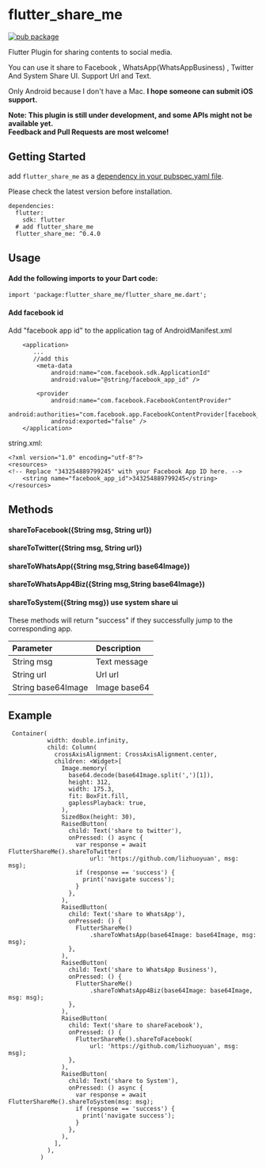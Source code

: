 # flutter_share_me

[![pub package](https://img.shields.io/pub/v/flutter_share_me.svg)](https://pub.dartlang.org/packages/flutter_share_me)

Flutter Plugin for sharing contents to social media.

You can use it share to Facebook , WhatsApp(WhatsAppBusiness) , Twitter And System Share UI. 
Support Url and Text.

Only Android because I don't have a Mac. **I hope someone can submit iOS support.**

**Note: This plugin is still under development, and some APIs might not be available yet.  
Feedback and Pull Requests are most welcome!**

## Getting Started

add `flutter_share_me` as a [dependency in your pubspec.yaml file](https://flutter.io/platform-plugins/).

Please check the latest version before installation.
```
dependencies:
  flutter:
    sdk: flutter
  # add flutter_share_me
  flutter_share_me: ^0.4.0
``` 

## Usage

#### Add the following imports to your Dart code:

```
import 'package:flutter_share_me/flutter_share_me.dart';
```

#### Add facebook id

Add "facebook app id" to the application tag of AndroidManifest.xml
```
    <application>
       ...
       //add this 
        <meta-data
            android:name="com.facebook.sdk.ApplicationId"
            android:value="@string/facebook_app_id" />
            
        <provider
            android:name="com.facebook.FacebookContentProvider"
            android:authorities="com.facebook.app.FacebookContentProvider[facebook_app_id]"
            android:exported="false" />
    </application>
```

string.xml:
```
<?xml version="1.0" encoding="utf-8"?>
<resources>
<!-- Replace "343254889799245" with your Facebook App ID here. -->
    <string name="facebook_app_id">343254889799245</string>
</resources>
```

## Methods

#### shareToFacebook({String msg, String url})   
#### shareToTwitter({String msg, String url})   
#### shareToWhatsApp({String msg,String base64Image})  
#### shareToWhatsApp4Biz({String msg,String base64Image})  
#### shareToSystem({String msg})   use system share ui

These methods will return "success" if they successfully jump to the corresponding app.

| Parameter  | Description  |
| :------------ | :------------ |
| String msg  | Text message  |
| String url  | Url url  |
| String base64Image  | Image base64  |

## Example
```
 Container(
           width: double.infinity,
           child: Column(
             crossAxisAlignment: CrossAxisAlignment.center,
             children: <Widget>[
               Image.memory(
                 base64.decode(base64Image.split(',')[1]),
                 height: 312,
                 width: 175.3,
                 fit: BoxFit.fill,
                 gaplessPlayback: true,
               ),
               SizedBox(height: 30),
               RaisedButton(
                 child: Text('share to twitter'),
                 onPressed: () async {
                   var response = await FlutterShareMe().shareToTwitter(
                       url: 'https://github.com/lizhuoyuan', msg: msg);
                   if (response == 'success') {
                     print('navigate success');
                   }
                 },
               ),
               RaisedButton(
                 child: Text('share to WhatsApp'),
                 onPressed: () {
                   FlutterShareMe()
                       .shareToWhatsApp(base64Image: base64Image, msg: msg);
                 },
               ),
               RaisedButton(
                 child: Text('share to WhatsApp Business'),
                 onPressed: () {
                   FlutterShareMe()
                       .shareToWhatsApp4Biz(base64Image: base64Image, msg: msg);
                 },
               ),
               RaisedButton(
                 child: Text('share to shareFacebook'),
                 onPressed: () {
                   FlutterShareMe().shareToFacebook(
                       url: 'https://github.com/lizhuoyuan', msg: msg);
                 },
               ),
               RaisedButton(
                 child: Text('share to System'),
                 onPressed: () async {
                   var response = await FlutterShareMe().shareToSystem(msg: msg);
                   if (response == 'success') {
                     print('navigate success');
                   }
                 },
               ),
             ],
           ),
         )
```


